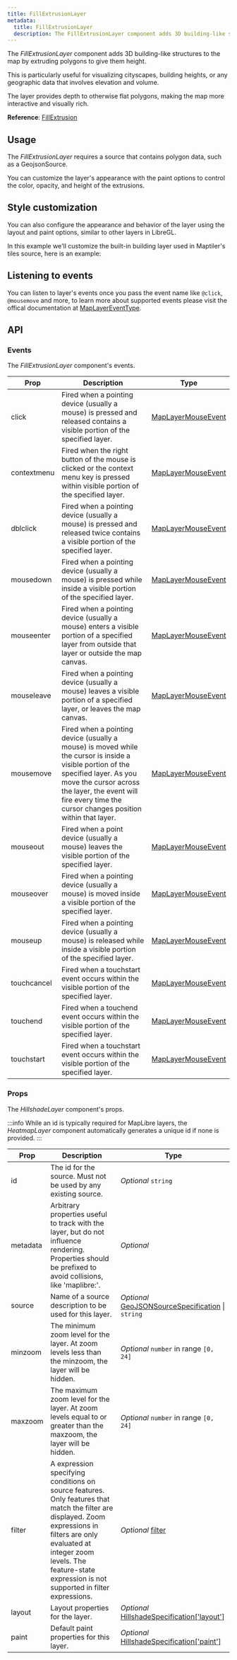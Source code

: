 ```yaml
---
title: FillExtrusionLayer
metadata:
  title: FillExtrusionLayer
  description: The FillExtrusionLayer component adds 3D building-like structures to the map by extruding polygons to give them height.
---
```


The *FillExtrusionLayer* component adds 3D building-like structures to the map by extruding polygons to give them height.

This is particularly useful for visualizing cityscapes, building heights, or any geographic data that involves elevation and volume.

The layer provides depth to otherwise flat polygons, making the map more interactive and visually rich.

**Reference**: [FillExtrusion](https://maplibre.org/maplibre-style-spec/layers/#fill-extrusion)

## Usage

The *FillExtrusionLayer* requires a source that contains polygon data, such as a GeojsonSource.

You can customize the layer's appearance with the paint options to control the color, opacity, and height of the extrusions.

<example id="layers/fill-extrusion" />

## Style customization

You can also configure the appearance and behavior of the layer using the layout and paint options, similar to other layers in LibreGL.

In this example we'll customize the built-in building layer used in Maptiler's tiles source, here is an example:

<example id="layers/fill-extrusion-style" />

## Listening to events

You can listen to layer's events once you pass the event name like `@click`, `@mousemove` and more, to learn more about supported events please visit the offical documentation at [MapLayerEventType](https://maplibre.org/maplibre-gl-js/docs/API/type-aliases/MapLayerEventType/).

<example id="layers/fill-extrusion-events" />

## API

### Events

The *FillExtrusionLayer* component's events.

| Prop  | Description                                                                                                                                | Type |
|-------|--------------------------------------------------------------------------------------------------------------------------------------------|------|
| click | Fired when a pointing device (usually a mouse) is pressed and released contains a visible portion of the specified layer. | [MapLayerMouseEvent](https://maplibre.org/maplibre-gl-js/docs/API/type-aliases/MapLayerMouseEvent/) |
| contextmenu | Fired when the right button of the mouse is clicked or the context menu key is pressed within visible portion of the specified layer. | [MapLayerMouseEvent](https://maplibre.org/maplibre-gl-js/docs/API/type-aliases/MapLayerMouseEvent/) |
| dblclick | Fired when a pointing device (usually a mouse) is pressed and released twice contains a visible portion of the specified layer. | [MapLayerMouseEvent](https://maplibre.org/maplibre-gl-js/docs/API/type-aliases/MapLayerMouseEvent/) |
| mousedown | Fired when a pointing device (usually a mouse) is pressed while inside a visible portion of the specified layer. | [MapLayerMouseEvent](https://maplibre.org/maplibre-gl-js/docs/API/type-aliases/MapLayerMouseEvent/) |
| mouseenter | Fired when a pointing device (usually a mouse) enters a visible portion of a specified layer from outside that layer or outside the map canvas. | [MapLayerMouseEvent](https://maplibre.org/maplibre-gl-js/docs/API/type-aliases/MapLayerMouseEvent/) |
| mouseleave | Fired when a pointing device (usually a mouse) leaves a visible portion of a specified layer, or leaves the map canvas. | [MapLayerMouseEvent](https://maplibre.org/maplibre-gl-js/docs/API/type-aliases/MapLayerMouseEvent/) |
| mousemove | Fired when a pointing device (usually a mouse) is moved while the cursor is inside a visible portion of the specified layer. As you move the cursor across the layer, the event will fire every time the cursor changes position within that layer. | [MapLayerMouseEvent](https://maplibre.org/maplibre-gl-js/docs/API/type-aliases/MapLayerMouseEvent/) |
| mouseout | Fired when a point device (usually a mouse) leaves the visible portion of the specified layer. | [MapLayerMouseEvent](https://maplibre.org/maplibre-gl-js/docs/API/type-aliases/MapLayerMouseEvent/) |
| mouseover | Fired when a pointing device (usually a mouse) is moved inside a visible portion of the specified layer. | [MapLayerMouseEvent](https://maplibre.org/maplibre-gl-js/docs/API/type-aliases/MapLayerMouseEvent/) |
| mouseup | Fired when a pointing device (usually a mouse) is released while inside a visible portion of the specified layer. | [MapLayerMouseEvent](https://maplibre.org/maplibre-gl-js/docs/API/type-aliases/MapLayerMouseEvent/) |
| touchcancel | Fired when a touchstart event occurs within the visible portion of the specified layer. | [MapLayerMouseEvent](https://maplibre.org/maplibre-gl-js/docs/API/type-aliases/MapLayerMouseEvent/) |
| touchend | Fired when a touchend event occurs within the visible portion of the specified layer. | [MapLayerMouseEvent](https://maplibre.org/maplibre-gl-js/docs/API/type-aliases/MapLayerMouseEvent/) |
| touchstart | Fired when a touchstart event occurs within the visible portion of the specified layer. | [MapLayerMouseEvent](https://maplibre.org/maplibre-gl-js/docs/API/type-aliases/MapLayerMouseEvent/) |

### Props

The *HillshadeLayer* component's props.

:::info
While an id is typically required for MapLibre layers, the *HeatmapLayer* component automatically generates a unique id if none is provided.
:::

| Prop  | Description                                                                                                                                | Type |
|-------|--------------------------------------------------------------------------------------------------------------------------------------------|------|
| id    | The id for the source. Must not be used by any existing source.                                                                            | *Optional* `string` |
| metadata | Arbitrary properties useful to track with the layer, but do not influence rendering. Properties should be prefixed to avoid collisions, like 'maplibre:'. | *Optional* |
| source | Name of a source description to be used for this layer. | *Optional* [GeoJSONSourceSpecification](https://maplibre.org/maplibre-style-spec/sources/#geojson) \| `string` |
| minzoom | The minimum zoom level for the layer. At zoom levels less than the minzoom, the layer will be hidden. | *Optional* `number` in range `[0, 24]` |
| maxzoom | The maximum zoom level for the layer. At zoom levels equal to or greater than the maxzoom, the layer will be hidden. | *Optional* `number` in range `[0, 24]` |
| filter | A expression specifying conditions on source features. Only features that match the filter are displayed. Zoom expressions in filters are only evaluated at integer zoom levels. The feature-state expression is not supported in filter expressions. | *Optional* [filter](https://maplibre.org/maplibre-style-spec/expressions) |
| layout | Layout properties for the layer. | *Optional* [HillshadeSpecification['layout']](https://maplibre.org/maplibre-style-spec/layers/#circle-sort-key) |
| paint | Default paint properties for this layer. | *Optional* [HillshadeSpecification['paint']](https://maplibre.org/maplibre-style-spec/layers/#circle-radius) |
